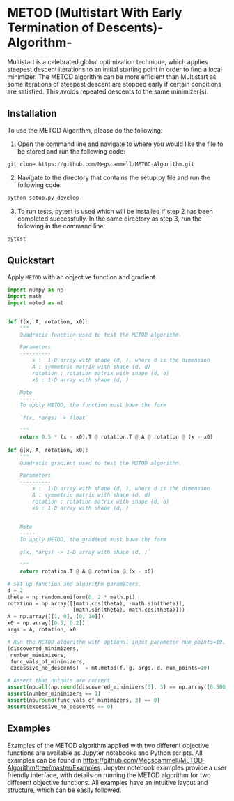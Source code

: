 # METOD (Multistart With Early Termination of Descents)-Algorithm-
Multistart is a celebrated global optimization technique, which applies steepest descent iterations to an initial starting point in order to find a local minimizer. The METOD algorithm can be more efficient than Multistart as some iterations of steepest descent are stopped early if certain conditions are satisfied. This avoids repeated descents to the same minimizer(s). 

## Installation
To use the METOD Algorithm, please do the following:

1) Open the command line and navigate to where you would like the file to be stored and run the following code:
```python
git clone https://github.com/Megscammell/METOD-Algorithm.git
```
2) Navigate to the directory that contains the setup.py file and run the following code:
```python
python setup.py develop
```
3) To run tests, pytest is used which will be installed if step 2 has been completed successfully. In the same directory as step 3, run the following in the command line:
```python
pytest
```

## Quickstart
Apply ```METOD``` with an objective function and gradient.

```python
import numpy as np
import math
import metod as mt


def f(x, A, rotation, x0):
    """
    Quadratic function used to test the METOD algorithm.

    Parameters
    ----------
        x :  1-D array with shape (d, ), where d is the dimension
        A : symmetric matrix with shape (d, d)
        rotation : rotation matrix with shape (d, d)
        x0 : 1-D array with shape (d, )

    Note
    -----
    To apply METOD, the function must have the form

    `f(x, *args) -> float`

    """
    return 0.5 * (x - x0).T @ rotation.T @ A @ rotation @ (x - x0)
    
def g(x, A, rotation, x0):
    """
    Quadratic gradient used to test the METOD algorithm.

    Parameters
    ----------
        x :  1-D array with shape (d, ), where d is the dimension
        A : symmetric matrix with shape (d, d)
        rotation : rotation matrix with shape (d, d)
        x0 : 1-D array with shape (d, )


    Note
    -----
    To apply METOD, the gradient must have the form

    g(x, *args) -> 1-D array with shape (d, )`

    """
    return rotation.T @ A @ rotation @ (x - x0)

# Set up function and algorithm parameters.
d = 2
theta = np.random.uniform(0, 2 * math.pi)
rotation = np.array([[math.cos(theta), -math.sin(theta)],
                     [math.sin(theta), math.cos(theta)]])
A = np.array([[1, 0], [0, 10]])
x0 = np.array([0.5, 0.2])
args = A, rotation, x0

# Run the METOD algorithm with optional input parameter num_points=10.
(discovered_minimizers,
 number_minimizers,
 func_vals_of_minimizers,
 excessive_no_descents)  = mt.metod(f, g, args, d, num_points=10)

# Assert that outputs are correct.
assert(np.all(np.round(discovered_minimizers[0], 3) == np.array([0.500,0.200])))
assert(number_minimizers == 1)
assert(np.round(func_vals_of_minimizers, 3) == 0)
assert(excessive_no_descents == 0)
```

## Examples

Examples of the METOD algorithm applied with two different objective functions are available as Jupyter notebooks and Python scripts. All examples can be found in https://github.com/Megscammell/METOD-Algorithm/tree/master/Examples. Jupyter notebook examples provide a user friendly interface, with details on running the METOD algorithm for two different objective functions. All examples have an intuitive layout and structure, which can be easily followed. 
